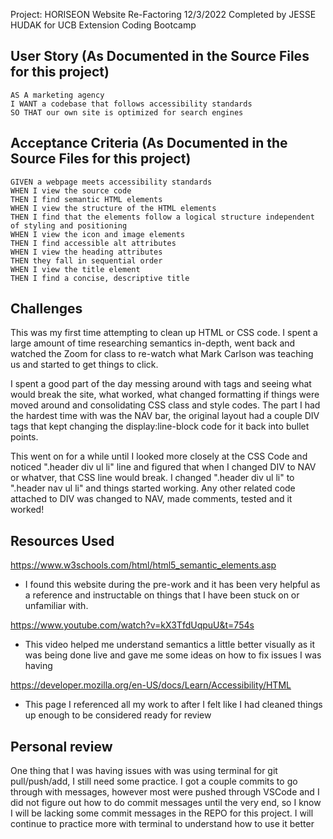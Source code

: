 
Project: HORISEON Website Re-Factoring 12/3/2022
Completed by JESSE HUDAK for UCB Extension Coding Bootcamp


## User Story (As Documented in the Source Files for this project)

```
AS A marketing agency
I WANT a codebase that follows accessibility standards
SO THAT our own site is optimized for search engines
```

## Acceptance Criteria (As Documented in the Source Files for this project)

```
GIVEN a webpage meets accessibility standards
WHEN I view the source code
THEN I find semantic HTML elements
WHEN I view the structure of the HTML elements
THEN I find that the elements follow a logical structure independent of styling and positioning
WHEN I view the icon and image elements
THEN I find accessible alt attributes
WHEN I view the heading attributes
THEN they fall in sequential order
WHEN I view the title element
THEN I find a concise, descriptive title
```

## Challenges 

This was my first time attempting to clean up HTML or CSS code. I spent a large amount of time researching semantics in-depth, went back and watched the Zoom for class to re-watch what Mark Carlson was teaching us and started to get things to click. 

I spent a good part of the day messing around with tags and seeing what would break the site, what worked, what changed formatting if things were moved around and consolidating CSS class and style codes. The part I had the hardest time with was the NAV bar, the original layout had a couple DIV tags that kept changing the display:line-block code for it back into bullet points. 

This went on for a while until I looked more closely at the CSS Code and noticed ".header div ul li" line and figured that when I changed DIV to NAV or whatver, that CSS line would break. I changed ".header div ul li" to ".header nav ul li" and things started working. Any other related code attached to DIV was changed to NAV, made comments, tested and it worked! 

## Resources Used 

https://www.w3schools.com/html/html5_semantic_elements.asp 
 - I found this website during the pre-work and it has been very helpful as a reference and instructable on things that I have been stuck on or unfamiliar with. 

https://www.youtube.com/watch?v=kX3TfdUqpuU&t=754s
  - This video helped me understand semantics a little better visually as it was being done live and gave me some ideas on how to fix issues I was having

https://developer.mozilla.org/en-US/docs/Learn/Accessibility/HTML
 - This page I referenced all my work to after I felt like I had cleaned things up enough to be considered ready for review 

 ## Personal review

 One thing that I was having issues with was using terminal for git pull/push/add, I still need some practice. I got a couple commits to go through with messages, however most were pushed through VSCode and I did not figure out how to do commit messages until the very end, so I know I will be lacking some commit messages in the REPO for this project. I will continue to practice more with terminal to understand how to use it better 